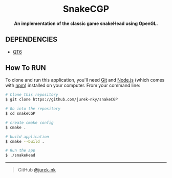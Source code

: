 <h1 align="center">
  <br>
  SnakeCGP
  <br>
</h1>

<h4 align="center">An implementation of the classic game snakeHead using OpenGL.</h4>


## DEPENDENCIES

* [QT6](https://www.qt.io/download)

## How To RUN

To clone and run this application, you'll need [Git](https://git-scm.com)
and [Node.js](https://nodejs.org/en/download/) (which comes with [npm](http://npmjs.com)) installed on your computer.
From your command line:

```bash
# Clone this repository
$ git clone https://github.com/jurek-nky/snakeCGP

# Go into the repository
$ cd snakeCGP 

# create cmake config
$ cmake .

# build application
$ cmake --build .

# Run the app
$ ./snakeHead 
```

---

> GitHub [@jurek-nk](https://github.com/jurek-nky)

